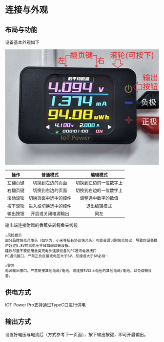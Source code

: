 # 连接与外观

## 布局与功能

设备基本外观如下

![设备图](img/font-exp-cn.jpg)

|   操作   |       普通模式       |        编辑模式        |
| :------: | :------------------: | :--------------------: |
| 左翻页键 |   切换到左边的页面   | 切换到左边的一位数字上 |
| 右翻页键 |   切换到右边的页面   | 切换到右边的一位数字上 |
| 滚动滚轮 | 切换页面中选中的控件 |   调整选中数字的数值   |
| 按下滚轮 | 进入或切换选中的控件 |      退出编辑模式      |
| 输出按钮 |  开启或关闭电源输出  |          同左          |

输出端连接附赠的香蕉头转鳄鱼夹线缆

```{warning}
⚠风险提示  
部分品牌快充充电头（如华为、小米等私有协议快充头）可能会误识别快充协议，导致向设备提供超过5.8V的高电压导致瞬间烧毁设备。  
建议尽量不要使用此类充电头连接设备的PC通讯电源接口  
PC通讯接口，严禁正负反接或电压大于6V，反接或大于6V必烧！
```

```{warning}
⚠警告  
电源输出接口，严禁反接其他电源/电池，或连接5V以上电压的其他电源/电池，以免烧毁设备。
```

## 供电方式

IOT Power Pro支持通过TypeC口进行供电

## 输出方式

设置好电压与电流后（方式参考下一页面），按下输出按键，即可开启输出。

<script>
if (navigator.language.indexOf("CN") < 0 && confirm ("Are you want to switch to English version of this page?")) {
    window.location.href = "tech-en.html";
}
</script>
